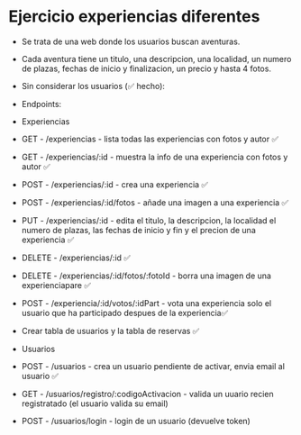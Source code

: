 # Ejercicio experiencias diferentes

- Se trata de una web donde los usuarios buscan aventuras.
- Cada aventura tiene un titulo, una descripcion, una localidad, un numero de plazas, fechas de inicio y finalizacion, un precio y hasta 4 fotos.

- Sin considerar los usuarios (✅ hecho):

- Endpoints:
- Experiencias

- GET - /experiencias - lista todas las experiencias con fotos y autor ✅
- GET - /experiencias/:id - muestra la info de una experiencia con fotos y autor ✅
- POST - /experiencias/:id - crea una experiencia ✅
- POST - /experiencias/:id/fotos - añade una imagen a una experiencia ✅
- PUT - /experiencias/:id - edita el titulo, la descripcion, la localidad el numero de plazas, las fechas de inicio y fin y el precion de una experiencia ✅
- DELETE - /experiencias/:id ✅
- DELETE - /experiencias/:id/fotos/:fotoId - borra una imagen de una experienciapare ✅
- POST - /experiencia/:id/votos/:idPart - vota una experiencia solo el usuario que ha participado despues de la experiencia✅

- Crear tabla de usuarios y la tabla de reservas ✅

- Usuarios
- POST - /usuarios - crea un usuario pendiente de activar, envia email al usuario ✅
- GET - /usuarios/registro/:codigoActivacion - valida un uuario recien registratado (el usuario valida su email)
- POST - /usuarios/login - login de un usuario (devuelve token)
